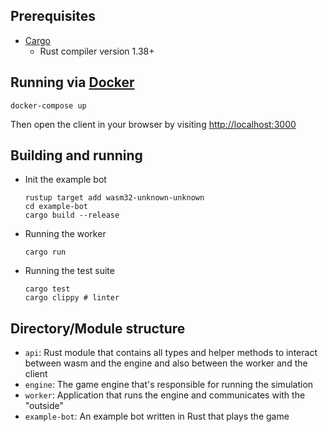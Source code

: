 ## Prerequisites

- [Cargo](https://doc.rust-lang.org/cargo/getting-started/installation.html)
    - Rust compiler version 1.38+

## Running via [Docker](https://www.docker.com/)

```
docker-compose up
```

Then open the client in your browser by visiting [http://localhost:3000](http://localhost:3000)

## Building and running

- Init the example bot
    ```
    rustup target add wasm32-unknown-unknown
    cd example-bot
    cargo build --release
    ```

- Running the worker
    ```
    cargo run
    ```

- Running the test suite
    ```
    cargo test
    cargo clippy # linter
    ```

## Directory/Module structure

- `api`: Rust module that contains all types and helper methods to interact between wasm and the engine and also between the worker and the client
- `engine`: The game engine that's responsible for running the simulation
- `worker`: Application that runs the engine and communicates with the "outside"
- `example-bot`: An example bot written in Rust that plays the game
